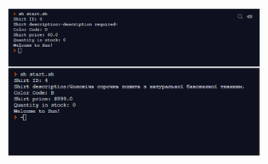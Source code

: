 ![alt-текст](https://github.com/ppc-ntu-khpi/35-first-lab-legendoru/blob/master/Solution/task1.1.png "Task 1.1")
![alt-текст](https://github.com/ppc-ntu-khpi/35-first-lab-legendoru/blob/master/Solution/task1.2.png "Task 1.2")
